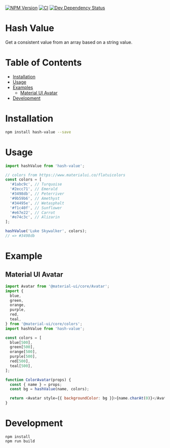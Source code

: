[![NPM Version](https://badge.fury.io/js/hash-value.svg)](https://badge.fury.io/js/hash-value)
[![CI](https://github.com/justinlettau/hash-value/workflows/CI/badge.svg)](https://github.com/justinlettau/hash-value/actions)
[![Dev Dependency Status](https://david-dm.org/justinlettau/hash-value/dev-status.svg)](https://david-dm.org/justinlettau/hash-value?type=dev)

# Hash Value

Get a consistent value from an array based on a string value.

# Table of Contents

- [Installation](#installation)
- [Usage](#usage)
- [Examples](#examples)
  - [Material UI Avatar](#material-ui-avatar)
- [Development](#development)

# Installation

```bash
npm install hash-value --save
```

# Usage

```js
import hashValue from 'hash-value';

// colors from https://www.materialui.co/flatuicolors
const colors = [
  '#1abc9c', // Turquoise
  '#2ecc71', // Emerald
  '#3498db', // Peterriver
  '#9b59b6', // Amethyst
  '#34495e', // Wetasphalt
  '#f1c40f', // Sunflower
  '#e67e22', // Carrot
  '#e74c3c', // Alizarin
];

hashValue('Luke Skywalker', colors);
// => #3498db
```

# Example

## Material UI Avatar

```js
import Avatar from '@material-ui/core/Avatar';
import {
  blue,
  green,
  orange,
  purple,
  red,
  teal,
} from '@material-ui/core/colors';
import hashValue from 'hash-value';

const colors = [
  blue[500],
  green[500],
  orange[500],
  purple[500],
  red[500],
  teal[500],
];

function ColorAvatar(props) {
  const { name } = props;
  const bg = hashValue(name, colors);

  return <Avatar style={{ backgroundColor: bg }}>{name.charAt(0)}</Avatar>;
}
```

# Development

```
npm install
npm run build
```
